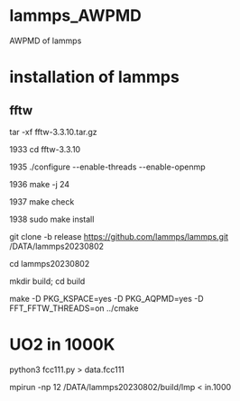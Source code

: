 # lammps_AWPMD
AWPMD of lammps

# installation of lammps

## fftw

tar -xf fftw-3.3.10.tar.gz 

 1933  cd fftw-3.3.10

  1935  ./configure --enable-threads --enable-openmp
  
 1936  make -j 24
 
 1937  make check
 
 1938  sudo make install

git clone -b release https://github.com/lammps/lammps.git /DATA/lammps20230802

cd lammps20230802

mkdir build; cd build

make -D PKG_KSPACE=yes -D PKG_AQPMD=yes -D FFT_FFTW_THREADS=on  ../cmake

# UO2 in 1000K

python3 fcc111.py > data.fcc111

mpirun -np 12 /DATA/lammps20230802/build/lmp < in.1000
